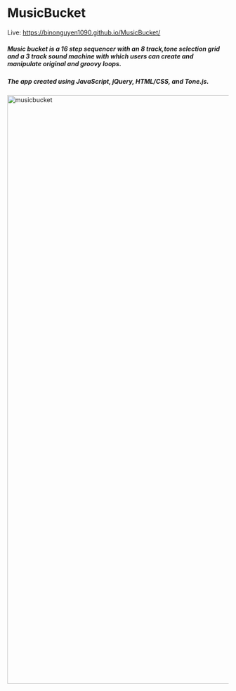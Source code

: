 # MusicBucket
Live: https://binonguyen1090.github.io/MusicBucket/
##### Music bucket is a 16 step sequencer with an 8 track,tone selection grid and a 3 track sound machine with which users can create and manipulate original and groovy loops.
##### The app created using JavaScript, jQuery, HTML/CSS, and Tone.js.


<img width="1337" alt="musicbucket" src="https://user-images.githubusercontent.com/38637651/78290433-9a609400-74d8-11ea-943a-84cd0a82e47b.png">

